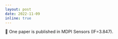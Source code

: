 ```yaml
---
layout: post
date: 2022-11-09 
inline: true
---
```


📝 One paper is published in MDPI Sensors (IF=3.847).
